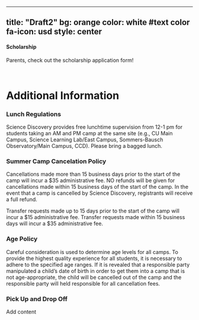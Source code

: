 
---
title: "Draft2"
bg: orange
color: white #text color
fa-icon: usd
style:  center
---

#### Scholarship 


Parents, check out the scholarship application form!

&nbsp;


<div data-role="page" id="pageone">
  <div data-role="header">
    <h1>Additional Information</h1>
  </div>

  <div data-role="main" class="ui-content">
    <div data-role="collapsibleset">
      <div data-role="collapsible">
        <h3>Lunch Regulations</h3>
        <p>Science Discovery provides free lunchtime supervision from 12-1 pm for students taking an AM and PM camp at the same site (e.g., CU Main Campus, Science Learning Lab/East Campus, Sommers-Bausch Observatory/Main Campus, CCD). Please bring a bagged lunch.</p>
      </div>
      <div data-role="collapsible">
        <h3>Summer Camp Cancelation Policy</h3>
        <p>Cancellations made more than 15 business days prior to the start of the camp will incur a $35 administrative fee. NO refunds will be given for cancellations made within 15 business days of the start of the camp. In the event that a camp is cancelled by Science Discovery, registrants will receive a full refund.

Transfer requests made up to 15 days prior to the start of the camp will incur a $15 administrative fee. Transfer requests made within 15 business days will incur a $35 administrative fee.</p>
      </div>
      <div data-role="collapsible">
        <h3>Age Policy</h3>
        <p>Careful consideration is used to determine age levels for all camps. To provide the highest quality experience for all students, it is necessary to adhere to the specified age ranges. If it is revealed that a responsible party manipulated a child’s date of birth in order to get them into a camp that is not age-appropriate, the child will be cancelled out of the camp and the responsible party will held responsible for all cancellation fees.</p>
      </div>
      <div data-role="collapsible">
        <h3>Pick Up and Drop Off</h3>
        <p>Add content</p>
      </div>
    </div>
  </div>

